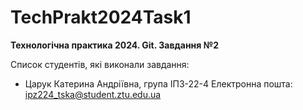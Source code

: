 # TechPrakt2024Task1
**Технологічна практика 2024. Git. Завдання №2**

Список студентів, які виконали завдання:
* Царук Катерина Андріївна, група ІПЗ-22-4
Електронна пошта: ipz224_tska@student.ztu.edu.ua